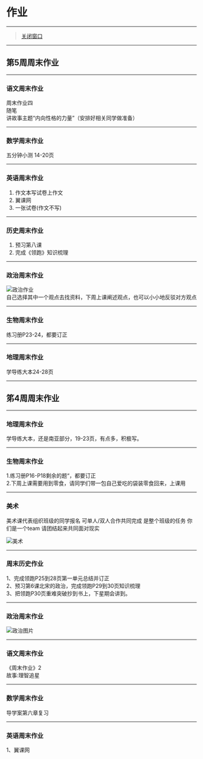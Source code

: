 <h1>作业</h1>

<hr>

> [关闭窗口](javascript:window.close())

<hr>

## 第5周周末作业 ##

<hr>

### 语文周末作业 ###
周末作业四  
随笔  
讲故事主题“内向性格的力量”（安排好相关同学做准备）

<hr>

### 数学周末作业 ###
五分钟小测 14-20页

<hr>

### 英语周末作业 ###
1. 作文本写试卷上作文  
2. 翼课网  
3. 一张试卷(作文不写)

<hr>

### 历史周末作业 ###
1. 预习第八课  
2. 完成《领跑》知识梳理

<hr>

### 政治周末作业 ###
![政治作业]()  
自己选择其中一个观点去找资料，下周上课阐述观点，也可以小小地反驳对方观点

<hr>

### 生物周末作业 ###
练习册P23-24，都要订正

<hr>

### 地理周末作业 ###
学导练大本24-28页

<hr>

## 笫4周周末作业 ##

<hr>

### 地理周末作业 ###

学导练大本，还是南亚部分，19-23页，有点多，积极写。 

<hr>

### 生物周末作业 ###

1.练习册P16-P18剩余的题“，都要订正  
2.下周上课需要用到零食，请同学们带一包自己爱吃的袋装零食回来，上课用

<hr>

### 美术 ###

美术课代表组织班级的同学报名 可单人/双人合作共同完成 是整个班级的任务 你们是一个team 请团结起来共同面对现实

![美术]()

<hr>

### 周末历史作业 ###

1、完成领跑P25到28页第一单元总结并订正  
2、预习第6课北宋的政治，完成领跑P29到30页知识梳理  
3、把领跑P30页重难突破抄到书上，下星期会讲到。

<hr>

### 政治周末作业 ###

![政治图片]()

<hr>

### 语文周末作业 ###

《周末作业》2  
故事:理智追星

<hr>

### 数学周末作业 ###

导学案第六章复习

<hr>

### 英语周末作业 ###

1、翼课网